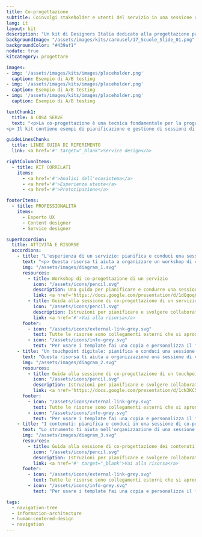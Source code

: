 ```yaml
---
title: Co-progettazione
subtitle: Coinvolgi stakeholder e utenti del servizio in una sessione di co-progettazione
lang: it
layout: kit
description: "Un kit di Designers Italia dedicato alla progettazione partecipata di un servizio digitale."
backgroundImage: "/assets/images/kits/carousel/17_Scuole_Slide_01.png"
backgroundColor: "#439af1"
nodate: true
kitcategory: progettare

images:
- img: '/assets/images/kits/images/placeholder.png'
  caption: Esempio di A/B testing
- img: '/assets/images/kits/images/placeholder.png'
  caption: Esempio di A/B testing
- img: '/assets/images/kits/images/placeholder.png'
  caption: Esempio di A/B testing

textChunk1:
  title: A COSA SERVE
  text: "<p>La co-progettazione è una tecnica fondamentale per la progettazione di servizi pubblici efficaci: ha l’obiettivo di raccogliere il punto di vista dei diversi attori coinvolti nell’erogazione e fruizione di un servizio, sollevando i problemi chiave e allo stesso tempo accelerando il processo di identificazione delle soluzioni. Un workshop di co-progettazione è una sessione di lavoro di gruppo, durante la quale diversi soggetti (progettisti, utenti, stakeholder della Pubblica Amministrazione ed eventuali rappresentanti di aziende private) vengono invitati a discutere le criticità esistenti e individuare insieme delle possibili soluzioni progettuali, seguendo un percorso guidato da un facilitatore. L'attività di co-progettazione è preceduta da una serie di attività di ricerca e analisi del contesto, che aiutano a definire l’obiettivo del progetto su cui si sta lavorando e informano la sessione stessa.</p>
<p> Il kit contiene esempi di pianificazione e gestione di sessioni di co-progettazione focalizzate su tre tre casi d'uso: la progettazione di un servizio pubblico, di un touchpoint digitale (sito, app, piattaforma...),contenuti e linguaggio da usare nel servizio digitale. I materiali sono il punto di partenza che puoi elaborare e personalizzare a seconda dei tuoi obiettivi e dell’ambito specifico di intervento.</p>"

guideLinesChunk:
  title: LINEE GUIDA DI RIFERIMENTO
  link: <a href='#' target="_blank">Service design</a>

rightColumnItems:
  - title: KIT CORRELATI
    items:
      - <a href='#'>Analisi dell'ecosistema</a>
      - <a href='#'>Esperienza utente</a>
      - <a href='#'>Prototipazione</a>

footerItems:
  - title: PROFESSIONALITÀ
    items:
      - Esperto UX
      - Content designer
      - Service designer

superAccordion:
  title: ATTIVITÀ E RISORSE
  accordions:
    - title: "L'esperienza di un servizio: pianifica e conduci una sessione di co-progettazione."
      text: "<p> Questa risorsa ti aiuta a organizzare un workshop di co-progettazione dedicato all’esperienza di un servizio, sia esso digitale o da riprogettare in chiave digitale. In primo luogo hai bisogno di identificare un obiettivo chiaro e condiviso, per poi definire alcuni aspetti organizzativi/logistici come la data, il luogo e i partecipanti. La risorsa ti offre inoltre supporto nella definizione della sessione di lavoro condiviso e prevede una serie di esercizi che permettono ai gruppi di lavoro coinvolti di essere produttivi e raggiungere il risultato atteso. Tra le attività suggerite, l'identificazione degli attori, la mappatura dell’ecosistema e la mappatura della user journey.</p>"
      img: "/assets/images/diagram_1.svg"
      resources:
        - title: Workshop di co-progettazione di un servizio 
          icon: "/assets/icons/pencil.svg"
          description: Una guida per pianificare e condurre una sessione di co-progettazione dedicata all’esperienza di un servizio pubblico
          link: <a href='https://docs.google.com/presentation/d/1dQqoq6hHBaFQ8Elz21tLrldvJJKo_7oC6FrtG3B9B60/edit#slide=id.g351b5d350a_0_0'>Vai alla risorsa</a>
        - title: Guida alla sessione di co-progettazione di un servizio 
          icon: "/assets/icons/pencil.svg"
          description: Istruzioni per pianificare e svolgere collaborativamente una sessione dedicata alla progettazione dell’esperienza un servizio pubblico.
          link: <a href='#'>Vai alla risorsa</a>
      footer:
        - icon: "/assets/icons/external-link-grey.svg"
          text: Tutte le risorse sono collegamenti esterni che si aprono in una nuova finestra.
        - icon: "/assets/icons/info-grey.svg"
          text: "Per usare i template fai una copia e personalizza il file: trovi le istruzioni nella prima pagina della risorsa."
    - title: "Un touchpoint digitale: pianifica e conduci una sessione di co-progettazione."
      text: "Questa risorsa ti aiuta a organizzazione una sessione di co-progettazione di un touchpoint digitale (sito, app, piattaforma...). Ti supporta in particola  nella attività di definizione di un’agenda della sessione di lavoro condiviso e ti propone una serie di esercizi che permettono ai gruppi di lavoro coinvolti di essere produttivi e raggiungere il risultato desiderato. I partecipanti potenziali sono: personale della Pubblica Amministrazione, aziende private coinvolte nel progetto, associazioni di categoria interessate, organizzazioni che rappresentano i comuni, organizzazioni che rappresentano i cittadini, utenti del servizio (i cittadini), operatori allo sportello.Tra le attività suggerite troviamo la definizione delle personas, la creazione degli scenari d’uso e definizione dei flussi di interazione."
      img: "/assets/images/diagram_2.svg"
      resources:
        - title: Guida alla sessione di co-progettazione di un touchpoint digitale
          icon: "/assets/icons/pencil.svg"
          description: Istruzioni per pianificare e svolgere collaborativamente una sessione di progettazione dedicata ad un touchpoint digitale (sito, app, piattaforma...).
          link: <a href='https://docs.google.com/presentation/d/1cN3KCS_sBkJpbeFPwobdkCPzMe1ulWxfbXwJU-dqq6Q/edit?usp=sharing' target="_blank">Vai alla risorsa</a>
      footer:
        - icon: "/assets/icons/external-link-grey.svg"
          text: Tutte le risorse sono collegamenti esterni che si aprono in una nuova finestra.
        - icon: "/assets/icons/info-grey.svg"
          text: "Per usare i template fai una copia e personalizza il file: trovi le istruzioni nella prima pagina della risorsa."
    - title: "I contenuti: pianifica e conduci in una sessione di co-progettazione."
      text: "Lo strumento ti aiuta nell'organizzazione di una sessione di co-progettazione dedicata al linguaggio e ai contenuti, per definire i bisogni informativi degli utenti. Oltre a indicazioni utili per la costruzione dell'agenda della sessione, trovi suggerimenti e una serie di esercizi che permettono ai gruppi di lavoro coinvolti di essere produttivi durante la sessione di lavoro condivisa. Tra le attività suggerite, la mappatura del content journey, una sessione di generazione di idee e un esercizio di card sorting e naming dei contenuti."
      img: "/assets/images/diagram_3.svg"
      resources:
        - title: Guida alla sessione di co-progettazione dei contenuti 
          icon: "/assets/icons/pencil.svg"
          description: Istruzioni per pianificare e svolgere collaborativamente una sessione di progettazione dei contenuti.
          link: <a href='#' target="_blank">Vai alla risorsa</a>
      footer:
        - icon: "/assets/icons/external-link-grey.svg"
          text: Tutte le risorse sono collegamenti esterni che si aprono in una nuova finestra. 
        - icon: "/assets/icons/info-grey.svg"
          text: "Per usare i template fai una copia e personalizza il file: trovi le istruzioni nella prima pagina della risorsa."

tags:
  - navigation-tree
  - information-architecture
  - human-centered-design
  - navigation
---
```

